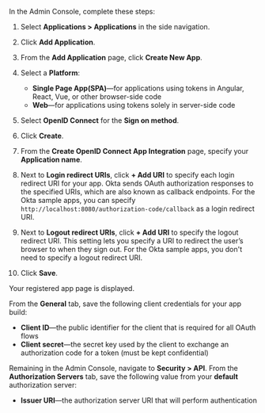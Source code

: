 In the Admin Console, complete these steps:

1. Select **Applications > Applications** in the side navigation.

2. Click **Add Application**.

3. From the **Add Application** page, click **Create New App**.

4. Select a **Platform**:
    - **Single Page App(SPA)**&mdash;for applications using tokens in Angular, React, Vue, or other browser-side code
    - **Web**&mdash;for applications using tokens solely in server-side code

5. Select **OpenID Connect** for the **Sign on method**.

6. Click **Create**.

7. From the **Create OpenID Connect App Integration** page, specify your **Application name**.

8. Next to **Login redirect URIs**, click **+ Add URI** to specify each login redirect URI for your app. Okta sends OAuth authorization responses to the specified URIs, which are also known as callback endpoints. For the Okta sample apps, you can specify `http://localhost:8080/authorization-code/callback` as a login redirect URI.

9. Next to **Logout redirect URIs**, click **+ Add URI** to specify the logout redirect URI. This setting lets you specify a URI to redirect the user’s browser to when they sign out. For the Okta sample apps, you don't need to specify a logout redirect URI.

10. Click **Save**.

Your registered app page is displayed.

From the **General** tab, save the following client credentials for your app build:
- **Client ID**&mdash;the public identifier for the client that is required for all OAuth flows
- **Client secret**&mdash;the secret key used by the client to exchange an authorization code for a token (must be kept confidential)

Remaining in the Admin Console, navigate to **Security > API**. From the **Authorization Servers** tab, save the following value from your **default** authorization server:
- **Issuer URI**&mdash;the authorization server URI that will perform authentication